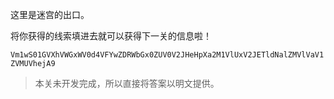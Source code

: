这里是迷宫的出口。

将你获得的线索填进去就可以获得下一关的信息啦！

`Vm1wS01GVXhVWGxWV0d4VFYwZDRWbGx0ZUV0V2JHeHpXa2M1VlUxV2JETldNalZMVlVaV1ZVMUVhejA9`

> 本关未开发完成，所以直接将答案以明文提供。
